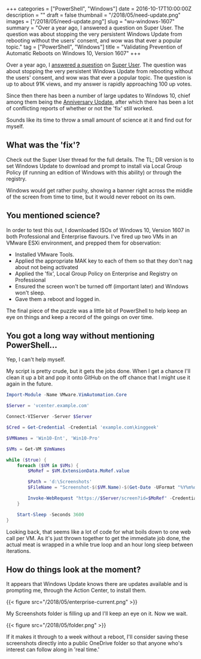 +++
categories = ["PowerShell", "Windows"]
date = 2016-10-17T10:00:00Z
description = ""
draft = false
thumbnail = "/2018/05/need-update.png"
images = ["/2018/05/need-update.png"]
slug = "wu-windows-1607"
summary = "Over a year ago, I answered a question on Super User. The question was about stopping the very persistent Windows Update from rebooting without the users' consent, and wow was that ever a popular topic."
tag = ["PowerShell", "Windows"]
title = "Validating Prevention of Automatic Reboots on Windows 10, Version 1607"
+++

Over a year ago, I [answered a question](https://superuser.com/questions/957267/how-to-disable-automatic-reboots-in-windows-10) on [Super User](https://superuser.com/). The question was about stopping the very persistent Windows Update from rebooting without the users' consent, and wow was that ever a popular topic. The question is up to about 91K views, and my answer is rapidly approaching 100 up votes.

Since then there has been a number of large updates to Windows 10, chief among them being the [Anniversary Update](https://blogs.windows.com/windowsexperience/2016/08/02/new-video-series-this-week-on-windows-highlights-windows-10-anniversary-update/#DQMex8PHh4jPJDqd.97), after which there has been a lot of conflicting reports of whether or not the 'fix' still worked.

Sounds like its time to throw a small amount of science at it and find out for myself.

## **What was the 'fix'?**

Check out the Super User thread for the full details. The TL; DR version is to set Windows Update to download and prompt to install via Local Group Policy (if running an edition of Windows with this ability) or through the registry.

Windows would get rather pushy, showing a banner right across the middle of the screen from time to time, but it would never reboot on its own.

## **You mentioned science?**

In order to test this out, I downloaded ISOs of Windows 10, Version 1607 in both Professional and Enterprise flavours. I've fired up two VMs in an VMware ESXi environment, and prepped them for observation:

* Installed VMware Tools.
* Applied the appropriate MAK key to each of them so that they don't nag about not being activated
* Applied the 'fix', Local Group Policy on Enterprise and Registry on Professional
* Ensured the screen won't be turned off (important later) and Windows won't sleep.
* Gave them a reboot and logged in.

The final piece of the puzzle was a little bit of PowerShell to help keep an eye on things and keep a record of the goings on over time.

## **You got a long way without mentioning PowerShell…**

Yep, I can't help myself.

My script is pretty crude, but it gets the jobs done. When I get a chance I'll clean it up a bit and pop it onto GitHub on the off chance that I might use it again in the future.

```powershell
Import-Module -Name VMware.VimAutomation.Core

$Server = 'vcenter.example.com'

Connect-VIServer -Server $Server

$Cred = Get-Credential -Credential 'example.com\kinggeek'

$VMNames = 'Win10-Ent', 'Win10-Pro'

$VMs = Get-VM $VmNames

while ($true) {
    foreach ($VM in $VMs) {
        $MoRef = $VM.ExtensionData.MoRef.value

        $Path = 'd:\Screenshots'
        $FileName = "Screenshot-$($VM.Name)-$(Get-Date -UFormat "%Y%m%d%H%M").png"

        Invoke-WebRequest "https://$Server/screen?id=$MoRef" -Credential $Cred -OutFile "$Path\$FileName"
    }

    Start-Sleep -Seconds 3600
}

```

Looking back, that seems like a lot of code for what boils down to one web call per VM. As it's just thrown together to get the immediate job done, the actual meat is wrapped in a while true loop and an hour long sleep between iterations.

## **How do things look at the moment?**

It appears that Windows Update knows there are updates available and is prompting me, through the Action Center, to install them.

{{< figure src="/2018/05/enterprise-current.png" >}}

My Screenshots folder is filling up and I'll keep an eye on it. Now we wait.

{{< figure src="/2018/05/folder.png" >}}

If it makes it through to a week without a reboot, I'll consider saving these screenshots directly into a public OneDrive folder so that anyone who's interest can follow along in 'real time.'
